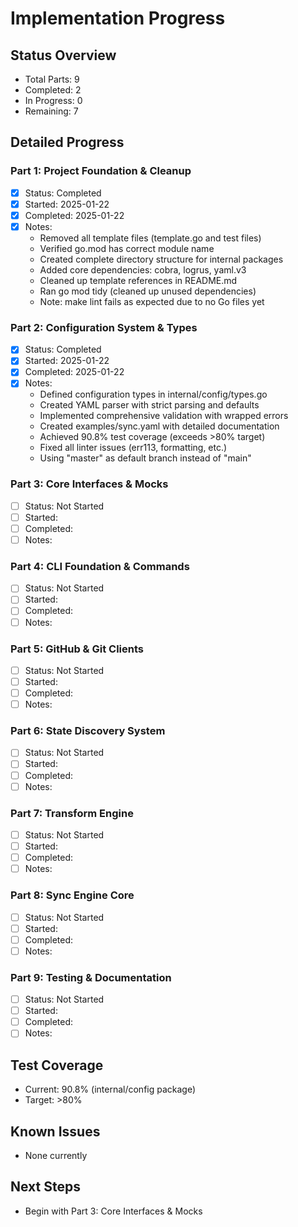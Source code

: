 # Implementation Progress

## Status Overview
- Total Parts: 9
- Completed: 2
- In Progress: 0
- Remaining: 7

## Detailed Progress

### Part 1: Project Foundation & Cleanup
- [x] Status: Completed
- [x] Started: 2025-01-22
- [x] Completed: 2025-01-22
- [x] Notes:
  - Removed all template files (template.go and test files)
  - Verified go.mod has correct module name
  - Created complete directory structure for internal packages
  - Added core dependencies: cobra, logrus, yaml.v3
  - Cleaned up template references in README.md
  - Ran go mod tidy (cleaned up unused dependencies)
  - Note: make lint fails as expected due to no Go files yet

### Part 2: Configuration System & Types
- [x] Status: Completed
- [x] Started: 2025-01-22
- [x] Completed: 2025-01-22
- [x] Notes:
  - Defined configuration types in internal/config/types.go
  - Created YAML parser with strict parsing and defaults
  - Implemented comprehensive validation with wrapped errors
  - Created examples/sync.yaml with detailed documentation
  - Achieved 90.8% test coverage (exceeds >80% target)
  - Fixed all linter issues (err113, formatting, etc.)
  - Using "master" as default branch instead of "main"

### Part 3: Core Interfaces & Mocks
- [ ] Status: Not Started
- [ ] Started:
- [ ] Completed:
- [ ] Notes:

### Part 4: CLI Foundation & Commands
- [ ] Status: Not Started
- [ ] Started:
- [ ] Completed:
- [ ] Notes:

### Part 5: GitHub & Git Clients
- [ ] Status: Not Started
- [ ] Started:
- [ ] Completed:
- [ ] Notes:

### Part 6: State Discovery System
- [ ] Status: Not Started
- [ ] Started:
- [ ] Completed:
- [ ] Notes:

### Part 7: Transform Engine
- [ ] Status: Not Started
- [ ] Started:
- [ ] Completed:
- [ ] Notes:

### Part 8: Sync Engine Core
- [ ] Status: Not Started
- [ ] Started:
- [ ] Completed:
- [ ] Notes:

### Part 9: Testing & Documentation
- [ ] Status: Not Started
- [ ] Started:
- [ ] Completed:
- [ ] Notes:

## Test Coverage
- Current: 90.8% (internal/config package)
- Target: >80%

## Known Issues
- None currently

## Next Steps
- Begin with Part 3: Core Interfaces & Mocks